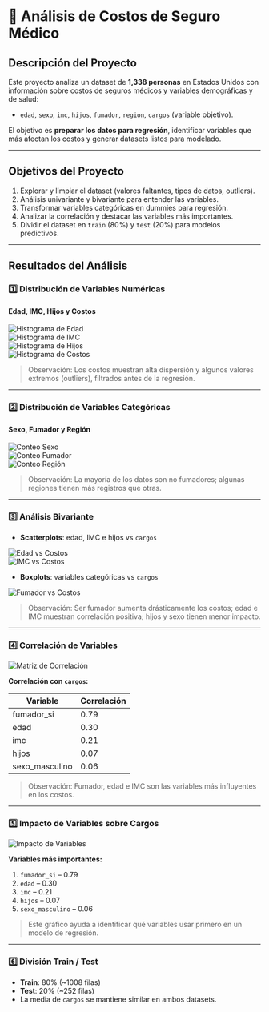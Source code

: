 # 🏥 Análisis de Costos de Seguro Médico

## Descripción del Proyecto

Este proyecto analiza un dataset de **1,338 personas** en Estados Unidos con información sobre costos de seguros médicos y variables demográficas y de salud:

- `edad`, `sexo`, `imc`, `hijos`, `fumador`, `region`, `cargos` (variable objetivo).

El objetivo es **preparar los datos para regresión**, identificar variables que más afectan los costos y generar datasets listos para modelado.

---

## Objetivos del Proyecto

1. Explorar y limpiar el dataset (valores faltantes, tipos de datos, outliers).  
2. Análisis univariante y bivariante para entender las variables.  
3. Transformar variables categóricas en dummies para regresión.  
4. Analizar la correlación y destacar las variables más importantes.  
5. Dividir el dataset en `train` (80%) y `test` (20%) para modelos predictivos.

---

## Resultados del Análisis

### 1️⃣ Distribución de Variables Numéricas

#### Edad, IMC, Hijos y Costos

![Histograma de Edad](imagenes/edad_hist.png)  
![Histograma de IMC](imagenes/imc_hist.png)  
![Histograma de Hijos](imagenes/hijos_hist.png)  
![Histograma de Costos](imagenes/costos_hist.png)

> Observación: Los costos muestran alta dispersión y algunos valores extremos (outliers), filtrados antes de la regresión.

---

### 2️⃣ Distribución de Variables Categóricas

#### Sexo, Fumador y Región

![Conteo Sexo](imagenes/sexo_count.png)  
![Conteo Fumador](imagenes/fumador_count.png)  
![Conteo Región](imagenes/region_count.png)

> Observación: La mayoría de los datos son no fumadores; algunas regiones tienen más registros que otras.

---

### 3️⃣ Análisis Bivariante

- **Scatterplots**: edad, IMC e hijos vs `cargos`  

![Edad vs Costos](imagenes/edad_vs_cargos.png)  
![IMC vs Costos](imagenes/imc_vs_cargos.png)  

- **Boxplots**: variables categóricas vs `cargos`  

![Fumador vs Costos](imagenes/fumador_vs_cargos.png)  

> Observación: Ser fumador aumenta drásticamente los costos; edad e IMC muestran correlación positiva; hijos y sexo tienen menor impacto.

---

### 4️⃣ Correlación de Variables

![Matriz de Correlación](imagenes/corr_matrix.png)  

**Correlación con `cargos`:**

| Variable       | Correlación |
|----------------|------------|
| fumador_si     | 0.79       |
| edad           | 0.30       |
| imc            | 0.21       |
| hijos          | 0.07       |
| sexo_masculino | 0.06       |

> Observación: Fumador, edad e IMC son las variables más influyentes en los costos.

---

### 5️⃣ Impacto de Variables sobre Cargos

![Impacto de Variables](imagenes/impacto_variables.png)

**Variables más importantes:**

1. `fumador_si` – 0.79  
2. `edad` – 0.30  
3. `imc` – 0.21  
4. `hijos` – 0.07  
5. `sexo_masculino` – 0.06  

> Este gráfico ayuda a identificar qué variables usar primero en un modelo de regresión.

---

### 6️⃣ División Train / Test

- **Train**: 80% (~1008 filas)  
- **Test**: 20% (~252 filas)  
- La media de `cargos` se mantiene similar en ambos datasets.  
